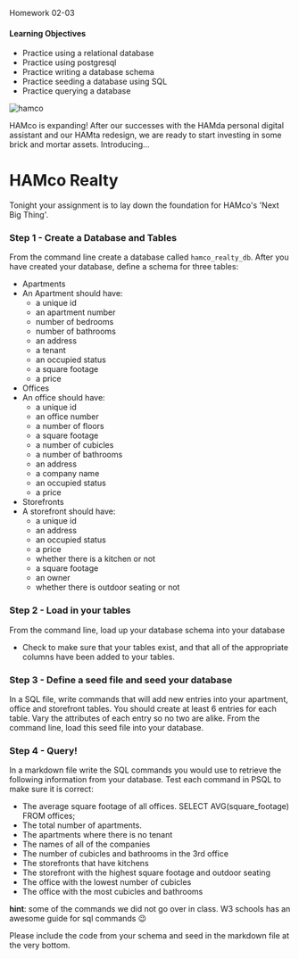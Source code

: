 Homework 02-03

#### Learning Objectives
- Practice using a relational database
- Practice using postgresql
- Practice writing a database schema
- Practice seeding a database using SQL
- Practice querying a database

![hamco](http://www.marcellusonmainstreet.org/uploads/businesses/logos/1c6cd25a-ebbb-4213-9c30-135e16cbc7a6.jpg)

HAMco is expanding! After our successes with the HAMda personal digital assistant and our HAMta redesign, we are ready to start investing in some brick and mortar assets. Introducing...

# HAMco Realty

Tonight your assignment is to lay down the foundation for HAMco's 'Next Big Thing'.

### Step 1 - Create a Database and Tables
From the command line create a database called `hamco_realty_db`. After you have created your database, define a schema for three tables:

- Apartments
 - An Apartment should have:
   - a unique id
   - an apartment number
   - number of bedrooms
   - number of bathrooms
   - an address
   - a tenant
   - an occupied status
   - a square footage
   - a price
- Offices
 - An office should have:
   - a unique id
   - an office number
   - a number of floors
   - a square footage
   - a number of cubicles
   - a number of bathrooms
   - an address
   - a company name
   - an occupied status
   - a price
- Storefronts
 - A storefront should have:
   - a unique id
   - an address
   - an occupied status
   - a price
   - whether there is a kitchen or not
   - a square footage
   - an owner
   - whether there is outdoor seating or not

### Step 2 - Load in your tables
From the command line, load up your database schema into your database
- Check to make sure that your tables exist, and that all of the appropriate columns have been added to your tables.

### Step 3 - Define a seed file and seed your database
In a SQL file, write commands that will add new entries into your apartment, office and storefront tables. You should create at least 6 entries for each table. Vary the attributes of each entry so no two are alike. From the command line, load this seed file into your database.

### Step 4 - Query!

In a markdown file write the SQL commands you would use to retrieve the following information from your database. Test each command in PSQL to make sure it is correct:

- The average square footage of all offices.
SELECT AVG(square_footage) FROM offices;
- The total number of apartments.
- The apartments where there is no tenant
- The names of all of the companies
- The number of cubicles and bathrooms in the 3rd office
- The storefronts that have kitchens
- The storefront with the highest square footage and outdoor seating
- The office with the lowest number of cubicles
- The office with the most cubicles and bathrooms

__hint__: some of the commands we did not go over in class. W3 schools has an awesome guide for sql commands :wink:

Please include the code from your schema and seed in the markdown file at the very bottom.
